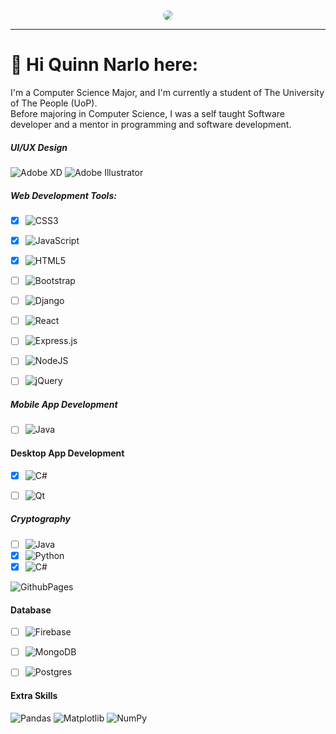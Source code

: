 <div align="center">
<img src="https://media.giphy.com/media/qgQUggAC3Pfv687qPC/giphy.gif" style="border-radius: 50%;">
</div>
<hr />

# 💫 Hi Quinn Narlo here:
I'm a Computer Science Major, and I'm currently a student of The University of The People (UoP).<br />
Before majoring in Computer Science, I was a self taught Software developer and a mentor in programming and software development.<br>


##### UI/UX Design
![Adobe XD](https://img.shields.io/badge/Adobe%20XD-470137?style=flat-square&logo=Adobe%20XD&logoColor=#FF61F6)
![Adobe Illustrator](https://img.shields.io/badge/adobe%20illustrator-%23FF9A00.svg?style=flat-square&logo=adobe%20illustrator&logoColor=white)

<div>
  
##### Web Development Tools:
- [x] ![CSS3](https://img.shields.io/badge/css3-%231572B6.svg?style=flat-square&logo=css3&logoColor=white) 
- [x] ![JavaScript](https://img.shields.io/badge/javascript-%23323330.svg?style=flat-square&logo=javascript&logoColor=%23F7DF1E)
- [x] ![HTML5](https://img.shields.io/badge/html5-%23E34F26.svg?style=flat-square&logo=html5&logoColor=white)
      
- [ ] ![Bootstrap](https://img.shields.io/badge/bootstrap-%238511FA.svg?style=flat-square&logo=bootstrap&logoColor=white)
- [ ] ![Django](https://img.shields.io/badge/django-%23092E20.svg?style=flat-square&logo=django&logoColor=white)
- [ ] ![React](https://img.shields.io/badge/react-%2320232a.svg?style=flat-square&logo=react&logoColor=%2361DAFB)
- [ ] ![Express.js](https://img.shields.io/badge/express.js-%23404d59.svg?style=flat-square&logo=express&logoColor=%2361DAFB)
- [ ] ![NodeJS](https://img.shields.io/badge/node.js-6DA55F?style=flat-square&logo=node.js&logoColor=white)
- [ ] ![jQuery](https://img.shields.io/badge/jquery-%230769AD.svg?style=flat-square&logo=jquery&logoColor=white)
</div>


##### Mobile App Development
- [ ] ![Java](https://img.shields.io/badge/java-%23ED8B00.svg?style=flat-square&logo=openjdk&logoColor=white)

#### Desktop App Development
- [x] ![C#](https://img.shields.io/badge/c%23-%23239120.svg?style=flat-square&logo=c-sharp&logoColor=white)
- [ ] ![Qt](https://img.shields.io/badge/Qt-%23217346.svg?style=flat-square&logo=Qt&logoColor=white)


##### Cryptography
- [ ] ![Java](https://img.shields.io/badge/java-%23ED8B00.svg?style=flat-square&logo=openjdk&logoColor=white)
- [x] ![Python](https://img.shields.io/badge/python-3670A0?style=flat-square&logo=python&logoColor=ffdd54)
- [x] ![C#](https://img.shields.io/badge/c%23-%23239120.svg?style=flat-square&logo=c-sharp&logoColor=white) 

![GithubPages](https://img.shields.io/badge/github%20pages-121013?style=flat-square&logo=github&logoColor=white)

#### Database
- [ ] ![Firebase](https://img.shields.io/badge/Firebase-039BE5?style=flat-square&logo=Firebase&logoColor=white)
- [ ] ![MongoDB](https://img.shields.io/badge/MongoDB-%234ea94b.svg?style=flat-square&logo=mongodb&logoColor=white)
- [ ] ![Postgres](https://img.shields.io/badge/postgres-%23316192.svg?style=flat-square&logo=postgresql&logoColor=white)



#### Extra Skills
![Pandas](https://img.shields.io/badge/pandas-%23150458.svg?style=flat-square&logo=pandas&logoColor=white) 
![Matplotlib](https://img.shields.io/badge/Matplotlib-%23ffffff.svg?style=flat-square&logo=Matplotlib&logoColor=black) 
![NumPy](https://img.shields.io/badge/numpy-%23013243.svg?style=flat-square&logo=numpy&logoColor=white)

